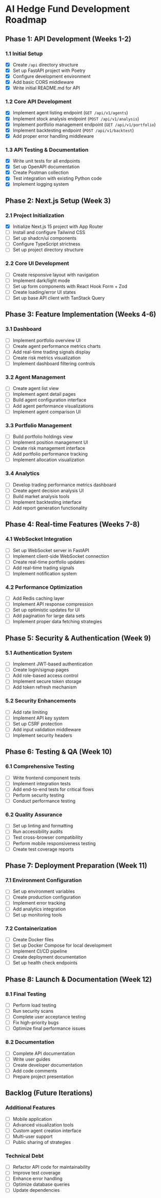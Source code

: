 # AI Hedge Fund Development Roadmap

## Phase 1: API Development (Weeks 1-2)

### 1.1 Initial Setup
- [x] Create `/api` directory structure
- [x] Set up FastAPI project with Poetry
- [x] Configure development environment
- [x] Add basic CORS middleware
- [x] Write initial README.md for API

### 1.2 Core API Development
- [x] Implement agent listing endpoint (`GET /api/v1/agents`)
- [x] Implement stock analysis endpoint (`POST /api/v1/analysis`)
- [x] Implement portfolio management endpoint (`GET /api/v1/portfolio`)
- [x] Implement backtesting endpoint (`POST /api/v1/backtest`)
- [x] Add proper error handling middleware

### 1.3 API Testing & Documentation
- [x] Write unit tests for all endpoints
- [x] Set up OpenAPI documentation
- [x] Create Postman collection
- [x] Test integration with existing Python code
- [x] Implement logging system

## Phase 2: Next.js Setup (Week 3)

### 2.1 Project Initialization
- [x] Initialize Next.js 15 project with App Router
- [ ] Install and configure Tailwind CSS
- [ ] Set up shadcn/ui components
- [ ] Configure TypeScript strictness
- [ ] Set up project directory structure

### 2.2 Core UI Development
- [ ] Create responsive layout with navigation
- [ ] Implement dark/light mode
- [ ] Set up form components with React Hook Form + Zod
- [ ] Create loading/error UI states
- [ ] Set up base API client with TanStack Query

## Phase 3: Feature Implementation (Weeks 4-6)

### 3.1 Dashboard
- [ ] Implement portfolio overview UI
- [ ] Create agent performance metrics charts
- [ ] Add real-time trading signals display
- [ ] Create risk metrics visualization
- [ ] Implement dashboard filtering controls

### 3.2 Agent Management
- [ ] Create agent list view
- [ ] Implement agent detail pages
- [ ] Build agent configuration interface
- [ ] Add agent performance visualizations
- [ ] Implement agent comparison UI

### 3.3 Portfolio Management
- [ ] Build portfolio holdings view
- [ ] Implement position management UI
- [ ] Create risk management interface
- [ ] Add portfolio performance tracking
- [ ] Implement allocation visualization

### 3.4 Analytics
- [ ] Develop trading performance metrics dashboard
- [ ] Create agent decision analysis UI
- [ ] Build market analysis tools
- [ ] Implement backtesting interface
- [ ] Add report generation functionality

## Phase 4: Real-time Features (Weeks 7-8)

### 4.1 WebSocket Integration
- [ ] Set up WebSocket server in FastAPI
- [ ] Implement client-side WebSocket connection
- [ ] Create real-time portfolio updates
- [ ] Add real-time trading signals
- [ ] Implement notification system

### 4.2 Performance Optimization
- [ ] Add Redis caching layer
- [ ] Implement API response compression
- [ ] Set up optimistic updates for UI
- [ ] Add pagination for large data sets
- [ ] Implement proper data fetching strategies

## Phase 5: Security & Authentication (Week 9)

### 5.1 Authentication System
- [ ] Implement JWT-based authentication
- [ ] Create login/signup pages
- [ ] Add role-based access control
- [ ] Implement secure token storage
- [ ] Add token refresh mechanism

### 5.2 Security Enhancements
- [ ] Add rate limiting
- [ ] Implement API key system
- [ ] Set up CSRF protection
- [ ] Add input validation middleware
- [ ] Implement security headers

## Phase 6: Testing & QA (Week 10)

### 6.1 Comprehensive Testing
- [ ] Write frontend component tests
- [ ] Implement integration tests
- [ ] Add end-to-end tests for critical flows
- [ ] Perform security testing
- [ ] Conduct performance testing

### 6.2 Quality Assurance
- [ ] Set up linting and formatting
- [ ] Run accessibility audits
- [ ] Test cross-browser compatibility
- [ ] Perform mobile responsiveness testing
- [ ] Create test coverage reports

## Phase 7: Deployment Preparation (Week 11)

### 7.1 Environment Configuration
- [ ] Set up environment variables
- [ ] Create production configuration
- [ ] Implement error tracking
- [ ] Add analytics integration
- [ ] Set up monitoring tools

### 7.2 Containerization
- [ ] Create Docker files
- [ ] Set up Docker Compose for local development
- [ ] Implement CI/CD pipeline
- [ ] Create deployment documentation
- [ ] Set up health check endpoints

## Phase 8: Launch & Documentation (Week 12)

### 8.1 Final Testing
- [ ] Perform load testing
- [ ] Run security scans
- [ ] Complete user acceptance testing
- [ ] Fix high-priority bugs
- [ ] Optimize final performance issues

### 8.2 Documentation
- [ ] Complete API documentation
- [ ] Write user guides
- [ ] Create developer documentation
- [ ] Add code comments
- [ ] Prepare project presentation

## Backlog (Future Iterations)

### Additional Features
- [ ] Mobile application
- [ ] Advanced visualization tools
- [ ] Custom agent creation interface
- [ ] Multi-user support
- [ ] Public sharing of strategies

### Technical Debt
- [ ] Refactor API code for maintainability
- [ ] Improve test coverage
- [ ] Enhance error handling
- [ ] Optimize database queries
- [ ] Update dependencies 